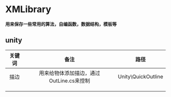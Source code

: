 # XMLibrary

**用来保存一些常用的算法，自编函数，数据结构，模板等**

## unity

| 关键词 | 备注                        | 路径                 |
|:---:|:-------------------------:|:------------------:|
| 描边  | 用来给物体添加描边，通过OutLine.cs来控制 | Unity\QuickOutline |
|     |                           |                    |
|     |                           |                    |
|     |                           |                    |
